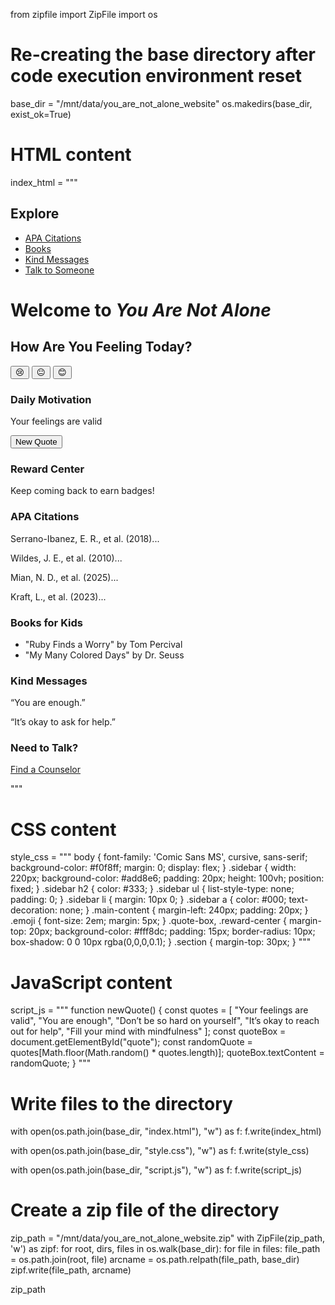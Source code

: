 from zipfile import ZipFile
import os

# Re-creating the base directory after code execution environment reset
base_dir = "/mnt/data/you_are_not_alone_website"
os.makedirs(base_dir, exist_ok=True)

# HTML content
index_html = """
<!DOCTYPE html>
<html lang="en">
<head>
    <meta charset="UTF-8">
    <meta name="viewport" content="width=device-width, initial-scale=1.0">
    <title>You Are Not Alone</title>
    <link rel="stylesheet" href="style.css">
    <script defer src="script.js"></script>
</head>
<body>
    <div class="sidebar">
        <h2>Explore</h2>
        <ul>
            <li><a href="#citations">APA Citations</a></li>
            <li><a href="#books">Books</a></li>
            <li><a href="#messages">Kind Messages</a></li>
            <li><a href="#counselor">Talk to Someone</a></li>
        </ul>
    </div>
    <div class="main-content">
        <h1>Welcome to <em>You Are Not Alone</em></h1>
        <div class="survey">
            <h2>How Are You Feeling Today?</h2>
            <button class="emoji">😢</button>
            <button class="emoji">😐</button>
            <button class="emoji">😊</button>
        </div>
        <div class="quote-box">
            <h3>Daily Motivation</h3>
            <p id="quote">Your feelings are valid</p>
            <button onclick="newQuote()">New Quote</button>
        </div>
        <div class="reward-center">
            <h3>Reward Center</h3>
            <p>Keep coming back to earn badges!</p>
        </div>
        <div id="citations" class="section">
            <h3>APA Citations</h3>
            <p>Serrano-Ibanez, E. R., et al. (2018)...</p>
            <p>Wildes, J. E., et al. (2010)...</p>
            <p>Mian, N. D., et al. (2025)...</p>
            <p>Kraft, L., et al. (2023)...</p>
        </div>
        <div id="books" class="section">
            <h3>Books for Kids</h3>
            <ul>
                <li>"Ruby Finds a Worry" by Tom Percival</li>
                <li>"My Many Colored Days" by Dr. Seuss</li>
            </ul>
        </div>
        <div id="messages" class="section">
            <h3>Kind Messages</h3>
            <p>“You are enough.”</p>
            <p>“It’s okay to ask for help.”</p>
        </div>
        <div id="counselor" class="section">
            <h3>Need to Talk?</h3>
            <p><a href="https://www.betterhelp.com" target="_blank">Find a Counselor</a></p>
        </div>
    </div>
</body>
</html>
"""

# CSS content
style_css = """
body {
    font-family: 'Comic Sans MS', cursive, sans-serif;
    background-color: #f0f8ff;
    margin: 0;
    display: flex;
}
.sidebar {
    width: 220px;
    background-color: #add8e6;
    padding: 20px;
    height: 100vh;
    position: fixed;
}
.sidebar h2 {
    color: #333;
}
.sidebar ul {
    list-style-type: none;
    padding: 0;
}
.sidebar li {
    margin: 10px 0;
}
.sidebar a {
    color: #000;
    text-decoration: none;
}
.main-content {
    margin-left: 240px;
    padding: 20px;
}
.emoji {
    font-size: 2em;
    margin: 5px;
}
.quote-box, .reward-center {
    margin-top: 20px;
    background-color: #fff8dc;
    padding: 15px;
    border-radius: 10px;
    box-shadow: 0 0 10px rgba(0,0,0,0.1);
}
.section {
    margin-top: 30px;
}
"""

# JavaScript content
script_js = """
function newQuote() {
    const quotes = [
        "Your feelings are valid",
        "You are enough",
        "Don’t be so hard on yourself",
        "It’s okay to reach out for help",
        "Fill your mind with mindfulness"
    ];
    const quoteBox = document.getElementById("quote");
    const randomQuote = quotes[Math.floor(Math.random() * quotes.length)];
    quoteBox.textContent = randomQuote;
}
"""

# Write files to the directory
with open(os.path.join(base_dir, "index.html"), "w") as f:
    f.write(index_html)

with open(os.path.join(base_dir, "style.css"), "w") as f:
    f.write(style_css)

with open(os.path.join(base_dir, "script.js"), "w") as f:
    f.write(script_js)

# Create a zip file of the directory
zip_path = "/mnt/data/you_are_not_alone_website.zip"
with ZipFile(zip_path, 'w') as zipf:
    for root, dirs, files in os.walk(base_dir):
        for file in files:
            file_path = os.path.join(root, file)
            arcname = os.path.relpath(file_path, base_dir)
            zipf.write(file_path, arcname)

zip_path
